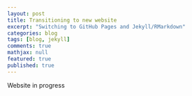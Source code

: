 ```yaml
---
layout: post
title: Transitioning to new website
excerpt: "Switching to GitHub Pages and Jekyll/RMarkdown"
categories: blog
tags: [blog, jekyll]
comments: true
mathjax: null
featured: true
published: true
---
```


Website in progress

